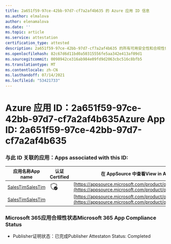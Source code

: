 ```yaml
---
title: 2a651f59-97ce-42bb-97d7-cf7a2af4b635 的 Azure 应用 ID 信息
ms.author: elmalova
author: elenamalova
ms.date: ''
ms.topic: article
ms.service: attestation
certification_type: attested
description: 2a651f59-97ce-42bb-97d7-cf7a2af4b635 的所有可用安全性和合规性信息。
ms.openlocfilehash: 82c67d6d11bd0a50315556fe5aa342e413af09d1
ms.sourcegitcommit: 0098942ce316ab984e09fd9d2063cbc516c8bfb5
ms.translationtype: MT
ms.contentlocale: zh-CN
ms.lasthandoff: 07/14/2021
ms.locfileid: "53421733"
---
```

# <a name="azure-app-id-2a651f59-97ce-42bb-97d7-cf7a2af4b635"></a><span data-ttu-id="8baa8-103">Azure 应用 ID：2a651f59-97ce-42bb-97d7-cf7a2af4b635</span><span class="sxs-lookup"><span data-stu-id="8baa8-103">Azure App ID: 2a651f59-97ce-42bb-97d7-cf7a2af4b635</span></span>


### <a name="apps-associated-with-this-id"></a><span data-ttu-id="8baa8-104">与此 ID 关联的应用：</span><span class="sxs-lookup"><span data-stu-id="8baa8-104">Apps associated with this ID:</span></span>
| <span data-ttu-id="8baa8-105">**应用名称**</span><span class="sxs-lookup"><span data-stu-id="8baa8-105">**App name**</span></span> | <span data-ttu-id="8baa8-106">**认证**</span><span class="sxs-lookup"><span data-stu-id="8baa8-106">**Certified**</span></span> | <span data-ttu-id="8baa8-107">**在 AppSource 中查看**</span><span class="sxs-lookup"><span data-stu-id="8baa8-107">**View in AppSource**</span></span> |
|-|-|-|
| [<span data-ttu-id="8baa8-108">SalesTim</span><span class="sxs-lookup"><span data-stu-id="8baa8-108">SalesTim</span></span>](https://docs.microsoft.com/en-us/microsoft-365-app-certification/forward/WA200001393) | <img alt="Certified application badge" src="../media/certified-badge.png" height="25" width="25" /> | [https://appsource.microsoft.com/product/office/WA200001393](https://appsource.microsoft.com/product/office/WA200001393) |
| [<span data-ttu-id="8baa8-109">SalesTim</span><span class="sxs-lookup"><span data-stu-id="8baa8-109">SalesTim</span></span>](https://docs.microsoft.com/en-us/microsoft-365-app-certification/forward/salestim.salestim) |  | [https://appsource.microsoft.com/product/office/salestim.salestim](https://appsource.microsoft.com/product/office/salestim.salestim) |

### <a name="microsoft-365-app-compliance-status"></a><span data-ttu-id="8baa8-110">Microsoft 365应用合规性状态</span><span class="sxs-lookup"><span data-stu-id="8baa8-110">Microsoft 365 App Compliance Status</span></span>
- <span data-ttu-id="8baa8-111">Publisher证明状态：已完成</span><span class="sxs-lookup"><span data-stu-id="8baa8-111">Publisher Attestaton Status: Completed</span></span>
